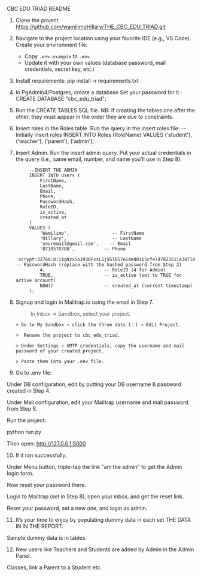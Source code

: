 CBC EDU TRIAD README

1. Clone the project.
        https://github.com/wamilimoHillary/THE_CBC_EDU_TRIAD.git

2. Navigate to the project location using your favorite IDE (e.g., VS Code).
Create your environment file:
   - Copy `.env.example` to `.env`
   - Update it with your own values (database password, mail credentials, secret key, etc.)
3. Install requirements:
        pip install -r requirements.txt

4. In PgAdmin4/Postgres, create a database Set your password for it.:
        CREATE DATABASE "cbc_edu_triad";

5. Run the CREATE TABLES SQL file.
NB: If creating the tables one after the other, they must appear in the order they are due to constraints.

6. Insert roles in the Roles table.
Run the query in the insert roles file:
    --Initially insert roles
        INSERT INTO Roles (RoleName) VALUES
        ('student'),
        ('teacher'),
        ('parent'),
        ('admin');


7. Insert Admin. Run the insert admin query.
Put your actual credentials in the query (i.e., same email, number, and name you’ll use in Step 8).

                
            --INSERT THE ADMIN
            INSERT INTO Users (
                FirstName, 
                LastName, 
                Email, 
                Phone, 
                PasswordHash, 
                RoleID, 
                is_active, 
                created_at
            )
            VALUES (
                'Wamilimo',                -- FirstName
                'Hillary',                 -- LastName
                'youremail@gmail.com',    -- Email
                '0710578788',           -- Phone
                'scrypt:32768:8:1$gNzx5oJ93OFcsLSj$51057e14ed0165cfe7d7823511a387184092a65eb01d5dce1f6ce2325f33f2b2e4761ffef95ea59692822be9d0d314e3fe05d654deee8c700eb09cd07fdf8a18',    -- PasswordHash (replace with the hashed password from Step 2)
                4,                      -- RoleID (4 for Admin)
                TRUE,                   -- is_active (set to TRUE for active account)
                NOW()                   -- created_at (current timestamp)
            );

8. Signup and login in Mailtrap.io using the email in Step 7.

    > In Inbox → Sandbox, select your project.

       > Go to My Sandbox → click the three dots (⋮) → Edit Project.

       >  Rename the project to cbc_edu_triad.

       > Under Settings → SMTP credentials, copy the username and mail password of your created project.

       > Paste them into your .env file.



9. Go to .env file:

Under DB configuration, edit by putting your DB username & password created in Step 4.

Under Mail configuration, edit your Mailtrap username and mail password from Step 8.


Run the project:

python run.py

Then open: http://127.0.0.1:5000

10. If it ran successfully:

Under Menu button, triple-tap the link "am the admin" to get the Admin login form.

Now reset your password there.

Login to Mailtrap (set in Step 8), open your inbox, and get the reset link.

Reset your password, set a new one, and login as admin.



11. It’s your time to enjoy by populating dummy data in each set THE DATA IN IN THE REPORT.

Sample dummy data is in tables.



12. New users like Teachers and Students are added by Admin in the Admin Panel.

Classes, link a Parent to a Student etc.